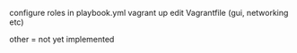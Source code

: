 configure roles in playbook.yml
vagrant up
edit Vagrantfile (gui, networking etc)

other = not yet implemented
